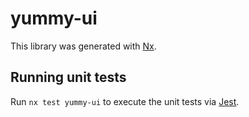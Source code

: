 # yummy-ui

This library was generated with [Nx](https://nx.dev).

## Running unit tests

Run `nx test yummy-ui` to execute the unit tests via [Jest](https://jestjs.io).
